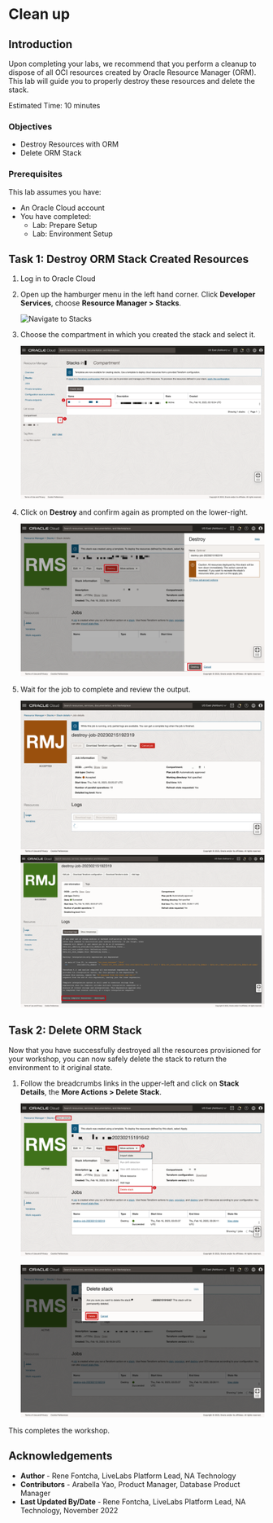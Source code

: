 # Clean up

## Introduction
Upon completing your labs, we recommend that you perform a cleanup to dispose of all OCI resources created by Oracle Resource Manager (ORM). This lab will guide you to properly destroy these resources and delete the stack.

Estimated Time: 10 minutes

### Objectives
-   Destroy Resources with ORM
-   Delete ORM Stack

### Prerequisites
This lab assumes you have:
- An Oracle Cloud account
- You have completed:
    - Lab: Prepare Setup
    - Lab: Environment Setup

## Task 1: Destroy ORM Stack Created Resources
1. Log in to Oracle Cloud
2. Open up the hamburger menu in the left hand corner.  Click **Developer Services**, choose **Resource Manager > Stacks**.

    ![Navigate to Stacks](https://oracle-livelabs.github.io/common/images/console/developer-resmgr-stacks.png "Navigate to Stacks")

3. Choose the compartment in which you created the stack and select it.  

    ![Select Stacks](./images/select-stack.png "Select Stacks")

4. Click on **Destroy** and confirm again as prompted on the lower-right.  

    ![Destroy Stack #1](./images/destroy-stack-1.png "Destroy Stacks #1")

5. Wait for the job to complete and review the output.  

    ![Destroy Stack #2](./images/destroy-stack-2.png "Destroy Stacks #2")
    ![Destroy Stack #3](./images/destroy-stack-3.png "Destroy Stacks #3")


## Task 2: Delete ORM Stack

Now that you have successfully destroyed all the resources provisioned for your workshop, you can now safely delete the stack to return the environment to it original state.

1. Follow the breadcrumbs links in the upper-left and click on **Stack Details**, the **More Actions > Delete Stack**.  

    ![Delete Stack](./images/delete-stack-0.png "Delete Stack")

    ![Delete Stack](./images/delete-stack.png "Delete Stack")


This completes the workshop.

## Acknowledgements
* **Author** - Rene Fontcha, LiveLabs Platform Lead, NA Technology
* **Contributors** - Arabella Yao, Product Manager, Database Product Manager
* **Last Updated By/Date** - Rene Fontcha, LiveLabs Platform Lead, NA Technology, November 2022
